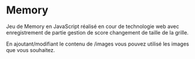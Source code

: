 # Memory

Jeu de Memory en JavaScript réalisé en cour de technologie web avec enregistrement de partie gestion de score changement de taille de la grille.

En ajoutant/modifiant le contenu de /images vous pouvez utilisé les images que vous souhaitez.
